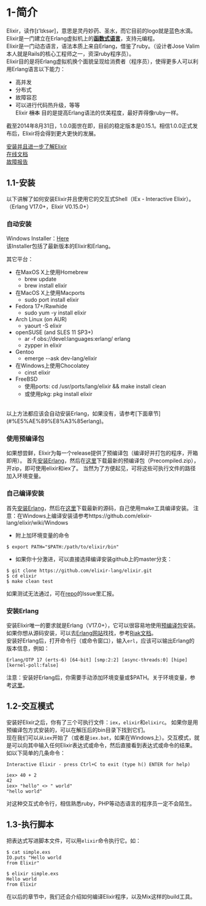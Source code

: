 1-简介
======
Elixir，读作[ɪ'lɪksər]，意思是灵丹妙药、圣水，而它目前的logo就是蓝色水滴。<br/>
Elixir是一门建立在Erlang虚拟机上的[**函数式语言**](http://baike.baidu.com/view/3476448.htm?fr=aladdin)，支持元编程。<br/>
Elixir是一门动态语言，语法本质上来自Erlang，借鉴了ruby。（设计者Jose Valim本人就是Rails的核心工程师之一，资深ruby程序员）。<br/>
Elixir目的是将Erlang虚拟机换个面貌呈现给消费者（程序员），使得更多人可以利用Erlang语言以下能力：<br/>
  - 高并发
  - 分布式
  - 故障容忍
  - 可以进行代码热升级，等等 <br/>
Elixir ~~根本~~ 目的是提高Erlang语法的优美程度，最好弄得像ruby一样。<br/>

截至2014年8月31日，1.0.0面世在即，目前的稳定版本是0.15.1。相信1.0.0正式发布后，Elixir将会得到更大更快的发展。

[安装并且进一步了解Elixir](http://elixir-lang.org/getting_started/1.html) <br/>
[在线文档](http://elixir-lang.org/docs.html) <br/>
[故障报告](http://elixir-lang.org/crash-course.html) <br/>

## 1.1-安装
以下讲解了如何安装Elixir并且使用它的交互式Shell（IEx - Interactive Elixir）。
（Erlang V17.0+，Elixir V0.15.0+）

### 自动安装
Windows Installer：[Here](http://s3.hex.pm/elixir-websetup.exe) <br/>
该Installer包括了最新版本的Elixir和Erlang。

其它平台：<br/>
  - 在MaxOS X上使用Homebrew
    - brew update
    - brew install elixir
  - 在MacOS X上使用Macports
    - sudo port install elixir
  - Fedora 17+/Rawhide
    - sudo yum -y install elixir
  - Arch Linux (on AUR)
    - yaourt -S elixir
  - openSUSE (and SLES 11 SP3+)
    - ar -f obs://devel:languages:erlang/ erlang
    - zypper in elixir
  - Gentoo
    - emerge --ask dev-lang/elixir
  - 在Windows上使用Chocolatey
    - cinst elixir
  - FreeBSD
    - 使用ports: cd /usr/ports/lang/elixir && make install clean
    - 或使用pkg: pkg install elixir
<br/>
以上方法都应该会自动安装Erlang，如果没有，请参考[下面章节](#%E5%AE%89%E8%A3%85erlang)。<br/>

### 使用预编译包
如果想尝鲜，Elixir为每一个release提供了预编译包（编译好并打包的程序，开箱即用）。
首先[安装Erlang](http://elixir-lang.org/getting_started/1.html#1.5-installing-erlang)，然后在[这里](https://github.com/elixir-lang/elixir/releases/)下载最新的预编译包（Precompiled.zip），开zip，即可使用elixir和iex了。
当然为了方便起见，可将这些可执行文件的路径加入环境变量。

### 自己编译安装
首先[安装Erlang](http://elixir-lang.org/getting_started/1.html#1.5-installing-erlang)，然后在[这里](https://github.com/elixir-lang/elixir/releases/)下载最新的源码，自己使用make工具编译安装。
注意：在Windows上编译安装请参考https://github.com/elixir-lang/elixir/wiki/Windows
- 附上加环境变量的命令
```
$ export PATH="$PATH:/path/to/elixir/bin"
```
- 如果你十分激进，可以直接选择编译安装github上的master分支：
```
$ git clone https://github.com/elixir-lang/elixir.git
$ cd elixir
$ make clean test
```
如果测试无法通过，可在[repo](https://github.com/elixir-lang/elixir)的Issue里汇报。

### 安装Erlang
安装Elixir唯一的要求就是Erlang（V17.0+），它可以很容易地使用[预编译包](https://www.erlang-solutions.com/downloads/download-erlang-otp)安装。如果你想从源码安装，可以去[Erlang网站](http://www.erlang.org/download.html)找找，参考[Riak文档](http://docs.basho.com/riak/1.3.0/tutorials/installation/Installing-Erlang/)。<br/>
安装好Erlang后，打开命令行（或命令窗口），输入```erl```，应该可以输出Erlang的版本信息，例如：
```
Erlang/OTP 17 (erts-6) [64-bit] [smp:2:2] [async-threads:0] [hipe] [kernel-poll:false]
```
注意：安装好Erlang后，你需要手动添加环境变量或$PATH。关于环境变量，参考[这里](http://en.wikipedia.org/wiki/Environment_variable)。
<br/>

## 1.2-交互模式
安装好Elixir之后，你有了三个可执行文件：```iex```，```elixir```和```elixirc```。
如果你是用预编译包方式安装的，可以在解压后的bin目录下找到它们。  
现在我们可以从```iex```开始了（或者是```iex.bat```，如果在Windows上）。交互模式，就是可以向其中输入任何Elixir表达式或命令，然后直接看到表达式或命令的结果。如以下简单的几条命令：
```
Interactive Elixir - press Ctrl+C to exit (type h() ENTER for help)

iex> 40 + 2
42
iex> "hello" <> " world"
"hello world"
```
对这种交互式命令行，相信熟悉ruby，PHP等动态语言的程序员一定不会陌生。

## 1.3-执行脚本
把表达式写进脚本文件，可以用```elixir```命令执行它。如：
```
$ cat simple.exs
IO.puts "Hello world
from Elixir"

$ elixir simple.exs
Hello world
from Elixir
```
在以后的章节中，我们还会介绍如何编译Elixir程序，以及Mix这样的build工具。




